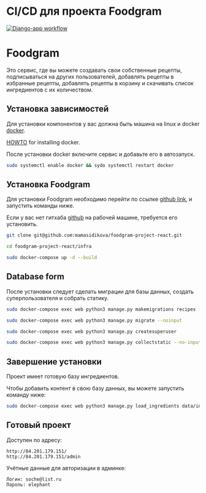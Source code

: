# CI/CD для проекта Foodgram

[![Django-app workflow](https://github.com/DeffronMax/foodgram-project-react/actions/workflows/main.yml/badge.svg)](https://github.com/DeffronMax/foodgram-project-react/actions/workflows/main.yml)

# Foodgram
Это сервис, где вы можете создавать свои собственные рецепты, подписываться на других пользователей, добавлять рецепты в избранные рецепты, добавлять рецепты в корзину и скачивать список ингредиентов с их количеством.

## Установка зависимостей
Для установки компонентов у вас должна быть машина на linux и docker [docker](https://www.docker.com/).

[HOWTO](https://docs.docker.com/engine/install/) for installing docker.

После установки docker включите сервис и добавьте его в автозапуск.

```bash
sudo systemctl enable docker && sydo systemctl restart docker
```

## Установка Foodgram

Для установки Foodgram необходимо перейти по ссылке [github link](git@github.com:mamasidikova/foodgram-project-react.git), и запустить команды ниже.

Если у вас нет гитхаба [github](https://git-scm.com/book/en/v2/Getting-Started-Installing-Git) на рабочей машине, требуется его установить.

```bash
git clone git@github.com:mamasidikova/foodgram-project-react.git

cd foodgram-project-react/infra

sudo docker-compose up -d --build
```

## Database form

После установки следует сделать миграции для базы данных, создать суперпользователя и собрать статику.

```bash
sudo docker-compose exec web python3 manage.py makemigrations recipes --noinput

sudo docker-compose exec web python3 manage.py migrate --noinput

sudo docker-compose exec web python3 manage.py createsuperuser

sudo docker-compose exec web python3 manage.py collectstatic --no-input
```

## Завершение установки

Проект имеет готовую базу ингредиентов.

Чтобы добавить контент в свою базу данных, вы можете запустить команду ниже:

```bash
sudo docker-compose exec web python3 manage.py load_ingredients data/ingredients.json
```
## Готовый проект

Доступен по адресу: 
```
http://84.201.179.151/
http://84.201.179.151/admin
```
Учётные данные для авторизации в админке:
```
Логин: soche@list.ru
Пароль: elephant
```
